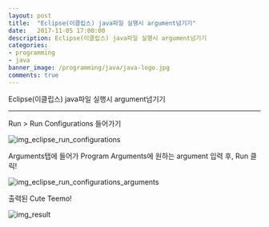 ```yaml
---
layout: post
title:  "Eclipse(이클립스) java파일 실행시 argument넘기기"
date:   2017-11-05 17:00:00
description: Eclipse(이클립스) java파일 실행시 argument넘기기
categories:
- programming
- java
banner_image: /programming/java/java-logo.jpg
comments: true
---
```


Eclipse(이클립스) java파일 실행시 argument넘기기

---

Run > Run Configurations 들어가기

![img_eclipse_run_configurations](https://lh3.googleusercontent.com/-GKh7DWjapxYwAQKMZHKVWiBlF_A1lijXdUPGAi2y6ZluQba5V_Zs3VraxNE6EWl6lw39kUIpbGcBTGqSQzK8tdi_uTPiWq0lue_oxkg2mWFTuOiC-la8mYWkBUzSulxAm1hoBfJM6gIdl-7-FQyjokMofLtAnzDOTJP8dyEedaZ8X97S2BT1sfddeuGxgW5npAMQBTXwmH5mDC8IPlWqaTa_Q32M4AVqCZO4tWnOQcPRWJYIdJkQQMzgbXV2x60oKH1O1VnmGZ4E3HLIfZx9Ayl_Qn45U62pSlxL3sBll7-sGC0I8B_uNczYrpQVfJx50TLYxHqgyXs5v9yStspXz-1QwcXlR-YTl78XpBoyiLh0zqmXZGiwp70l5c5lWqWhjVt3QtHuZseA_WlI0TbxeJy2iXK5MnMAOntEbjx2WBcqMmTp3QxH4jSFoxeI-ND0WjaDSGmmYy5zqmBwGPRZmPHC8Z7XF_Ws0sr5KlvI_qtCgxPEHlTWlqooi_rNOsGaKebAZcm6UhSb3WxKU4XEy7oEikfbqpG_yB5mYkMhfctnW6cGOovrOp6cbjnl8-8-puhlVtTFEJIIrUI1bW7xD49QJ8skKbAFr_mEnM5eA=w2616-h1634-no)

Arguments탭에 들어가 Program Arguments에 원하는 argument 입력 후, Run 클릭!

![img_eclipse_run_configurations_arguments](https://lh3.googleusercontent.com/HSJQRyM8l9FzsBaF5SbDrx76WLDCLu5Xst1Q33xg5P28VA-iDK8q4PQ2ssuFjhidRahkDUBJ6mbItxy5PSsyjPTSuEqI4qM8Yp-RRmlxiWlaK7sNsw8TsqSrUWFnG2N1U5hwvsjqh-SVL7V1C_4VzxS2lR-ccv6s4Vrj8a5P93w0kJtrX2uOjUAbDII6VMcSGIUHdINsLMsGPAQUHJql-KZJLn7rAIuWBii2zZXqlFJM7B7DG7oVXIHyFAV1lYw_eqlIba6qOm9qwDfx3NqpBv__LiSEr_nCV4uUPyL7SQYJOk3SPorJKps96NTaY9RqsseGD2RLtNyhTUSnLm4Z_16uBf3m4cTO_N5sWpdjTNRjM9ctoaftNH1vlj1U8Go_kMc7o4KGszHHxY_aqDlsrMchtUxv4gwo84JpvZiXnwP1eZufUaok_XC1Wuf70k51ZYhNRYe1fWh2_CHLuwHv7L3vW3FN2Q9rm1wPd-n1zicoichTx_C8aT41CnaDi-vzDCOVVHNP2rKNDD2q40cirqdvdrRaThmQaY4eoLQToP-lbkunwgDcW_NNFppcni3XevM_3RZJHQY-uUfYrdpqvBrLLQJIoQhe6tPv914BCQ=w2788-h1634-no)

출력된 Cute Teemo!

![img_result](https://lh3.googleusercontent.com/CAPiNZ7BSWi6jodAch8_O4aUxR5UvyTGIF-MilPUs4gMn02wnC_d7CKtBc_k7jkwBs49JIkj3wb_9AfzexHI8eu7ChsVUv8NYQaAlz7J5fi_Rkj2Fk2tgEucLfAsbCAuU6ySM1-7uaSB8USCAw1YoWcAXuEgg7d_zfz7VVQK85HewacauneujhTos_PkFCKnTBX_h0SxRf3VlmtNd-3LPFfrnJnWPUy0EQx1_nbq70hHoDdDQgBk6dK4KuPEPiQFX0HNB5bQ4o8Mf1yNUO84c_bkpvOVq2AW2W__uRtAzWtHdTRAhl2bytyWTXQJ-eA8M79gwicgVncVtUXXTkExJD9Li2m6yErpYskfKeKlKhaMxNTYuM9VavXwYzarxczjXqHTrrMSpbQstBPYYdFMr4S3wlGXrTT-_Sa1i5fKBmoYWf31f9t60Rjdy9IkZUEMrn9ZiZAwCbhpOD3QBttHKDI-Wqb4TyJwYsB3IDbNmATh6dYXoQyTTeRNM7xW0ZQEPWw0zZWsG15zaR01UpdHQU1N8-PQyYzCdC3DUaBvsEbaDzHfnOJAQ9R1UVrIPBXqEhMWzOKwCOTz5Ap9RpGmhPluezCVZwDW33ESj-IeLQ=w2760-h1634-no)

